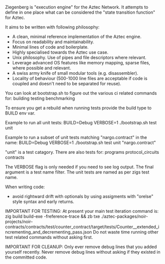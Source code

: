 Ziegenberg is "execution engine" for the Aztec Network.
It attempts to define in one place what can be considered the "state transition function" for Aztec.

It aims to be written with following philosophy:

- A clean, minimal reference implementation of the Aztec engine.
- Focus on readability and maintainability.
- Minimal lines of code and boilerplate.
- Highly specialised towards the Aztec use case.
- Unix philosophy. Use of pipes and file descriptors where relevant.
- Leverage advanced OS features like memory mapping, sparse files, where possible and relevant.
- A swiss army knife of small modular tools (e.g. disassembler).
- Locality of behaviour (500-1000 line files are acceptable if code is coupled and doesn't need to be separated for reuse).

You can look at bootstrap.sh to figure out the various ci related commands for:
building
testing
benchmarking

To ensure you get a rebuild when running tests provide the build type to BUILD env var.

Example to run all unit tests:
BUILD=Debug VERBOSE=1 ./bootstrap.sh test unit

Example to run a subset of unit tests matching "nargo.contract" in the name:
BUILD=Debug VERBOSE=1 ./bootstrap.sh test unit "nargo.contract"

"unit" is a test catagory. There are also tests for:
programs
protocol_circuits
contracts

The VERBOSE flag is only needed if you need to see log output.
The final argument is a test name filter.
The unit tests are named as per zigs test name.

When writing code:

- avoid rightward drift with optionals by using assigments with "orelse" style syntax and early returns.

IMPORTANT FOR TESTING:
At present your main test iteration command is:
zig build build-exe -freference-trace && zb txe ./aztec-packages/noir-projects/noir-contracts/contracts/test/counter_contract/target/tests/Counter\_\_extended_incrementing_and_decrementing_pass.json
Do not waste time running other test related commands without asking first.

IMPORTANT FOR CLEANUP:
Only ever remove debug lines that you added yourself recently. Never remove debug lines without asking if they existed in the committed code.
